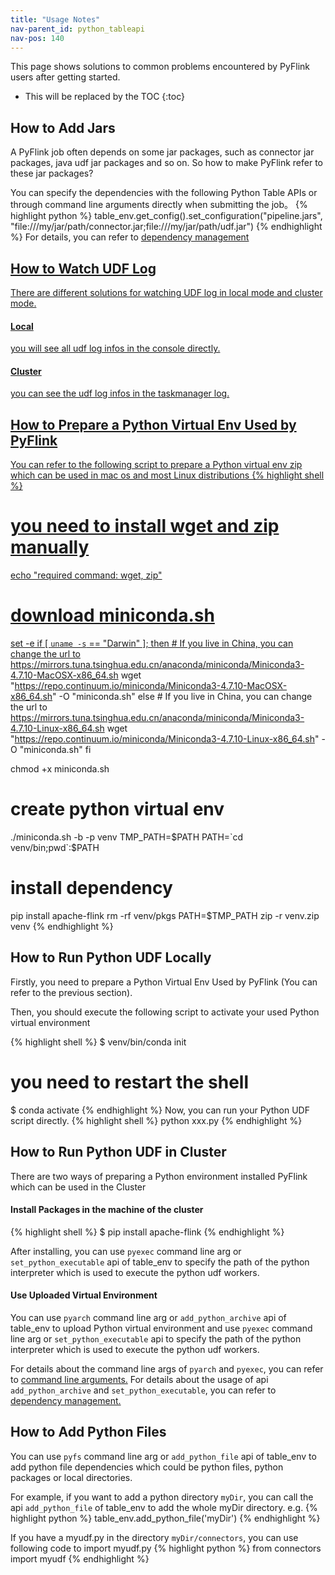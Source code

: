 ```yaml
---
title: "Usage Notes"
nav-parent_id: python_tableapi
nav-pos: 140
---
```

<!--
Licensed to the Apache Software Foundation (ASF) under one
or more contributor license agreements.  See the NOTICE file
distributed with this work for additional information
regarding copyright ownership.  The ASF licenses this file
to you under the Apache License, Version 2.0 (the
"License"); you may not use this file except in compliance
with the License.  You may obtain a copy of the License at

  http://www.apache.org/licenses/LICENSE-2.0

Unless required by applicable law or agreed to in writing,
software distributed under the License is distributed on an
"AS IS" BASIS, WITHOUT WARRANTIES OR CONDITIONS OF ANY
KIND, either express or implied.  See the License for the
specific language governing permissions and limitations
under the License.
-->

This page shows solutions to common problems encountered by PyFlink users after getting started.

* This will be replaced by the TOC
{:toc}
## How to Add Jars
A PyFlink job often depends on some jar packages, such as connector jar packages, java udf jar packages and so on.
So how to make PyFlink refer to these jar packages? 

You can specify the dependencies with the following Python Table APIs or through command line arguments directly when submitting the job。
{% highlight python %}
table_env.get_config().set_configuration("pipeline.jars", "file:///my/jar/path/connector.jar;file:///my/jar/path/udf.jar")
{% endhighlight %}
For details, you can refer to <a href="{{ site.baseurl }}/zh/dev/table/python/dependency_management.html#usage">dependency management

## How to Watch UDF Log
There are different solutions for watching UDF log in local mode and cluster mode.
#### Local
you will see all udf log infos in the console directly.
#### Cluster
you can see the udf log infos in the taskmanager log.

## How to Prepare a Python Virtual Env Used by PyFlink
You can refer to the following script to prepare a Python virtual env zip which can be used in mac os and most Linux distributions
{% highlight shell %}
# you need to install wget and zip manually
echo "required command: wget, zip"

# download miniconda.sh 
set -e
if [ `uname -s` == "Darwin" ]; then
    # If you live in China, you can change the url to https://mirrors.tuna.tsinghua.edu.cn/anaconda/miniconda/Miniconda3-4.7.10-MacOSX-x86_64.sh
    wget "https://repo.continuum.io/miniconda/Miniconda3-4.7.10-MacOSX-x86_64.sh" -O "miniconda.sh"
else
    # If you live in China, you can change the url to https://mirrors.tuna.tsinghua.edu.cn/anaconda/miniconda/Miniconda3-4.7.10-Linux-x86_64.sh
    wget "https://repo.continuum.io/miniconda/Miniconda3-4.7.10-Linux-x86_64.sh" -O "miniconda.sh"
fi

chmod +x miniconda.sh

# create python virtual env
./miniconda.sh -b -p venv
TMP_PATH=$PATH
PATH=`cd venv/bin;pwd`:$PATH

# install dependency
pip install apache-flink
rm -rf venv/pkgs
PATH=$TMP_PATH
zip -r venv.zip venv
{% endhighlight %}

## How to Run Python UDF Locally
Firstly, you need to prepare a Python Virtual Env Used by PyFlink (You can refer to the previous section).

Then, you should execute the following script to activate your used Python virtual environment

{% highlight shell %}
$ venv/bin/conda init
# you need to restart the shell
$ conda activate
{% endhighlight %}
Now, you can run your Python UDF script directly.
{% highlight shell %}
python xxx.py
{% endhighlight %}

## How to Run Python UDF in Cluster
There are two ways of preparing a Python environment installed PyFlink which can be used in the Cluster

#### Install Packages in the machine of the cluster

{% highlight shell %}
$ pip install apache-flink
{% endhighlight %}

After installing, you can use `pyexec` command line arg or `set_python_executable` api of table_env to specify the path of the python interpreter which is used to execute the python udf workers.

#### Use Uploaded Virtual Environment
You can use `pyarch` command line arg or `add_python_archive` api of table_env to upload Python virtual environment and use `pyexec` command line arg or `set_python_executable` api to specify the path of the python interpreter which is used to execute the python udf workers.

For details about the command line args of `pyarch` and `pyexec`, you can refer to <a href="{{ site.baseurl }}/zh/ops/cli.html#usage">command line arguments.</a>
For details about the usage of api `add_python_archive` and `set_python_executable`, you can refer to <a href="{{ site.baseurl }}/zh/dev/table/python/dependency_management.html#usage">dependency management.</a>

## How to Add Python Files
You can use `pyfs` command line arg or `add_python_file` api of table_env to add python file dependencies which could be python files, python packages or local directories.

For example, if you want to add a python directory `myDir`, you can call the api `add_python_file` of table_env to add the whole myDir directory.
e.g. 
{% highlight python %}
table_env.add_python_file('myDir')
{% endhighlight %}

If you have a myudf.py in the directory `myDir/connectors`, you can use following code to import myudf.py
{% highlight python %}
from connectors import myudf
{% endhighlight %}
